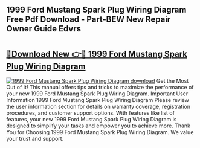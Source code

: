 ## 1999 Ford Mustang Spark Plug Wiring Diagram Free Pdf Download - Part-BEW New Repair Owner Guide Edvrs

# <h2><a href="http://dfupbm.blite.top/?on=1999+Ford+Mustang+Spark+Plug+Wiring+Diagram">🔗Download New 👉🔴 1999 Ford Mustang Spark Plug Wiring Diagram</a></h2>

[![1999 Ford Mustang Spark Plug Wiring Diagram download](https://i.imgur.com/lujVjoI.png)](http://dfupbm.blite.top/?on=1999+Ford+Mustang+Spark+Plug+Wiring+Diagram)
Get the Most Out of It! This manual offers tips and tricks to maximize the performance of your new 1999 Ford Mustang Spark Plug Wiring Diagram. Important User Information 1999 Ford Mustang Spark Plug Wiring Diagram Please review the user information section for details on warranty coverage, registration procedures, and customer support options. With features like list of features, your new 1999 Ford Mustang Spark Plug Wiring Diagram is designed to simplify your tasks and empower you to achieve more. Thank You for Choosing 1999 Ford Mustang Spark Plug Wiring Diagram. We value your trust and support.
